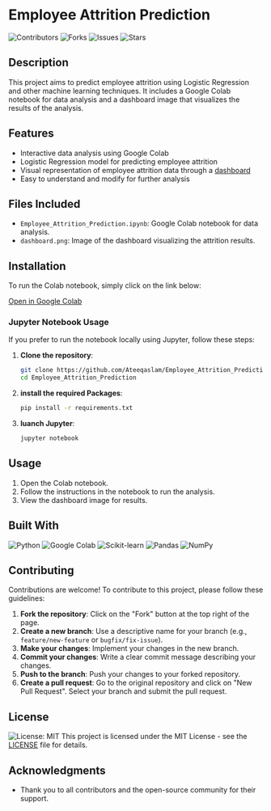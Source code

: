 # Employee Attrition Prediction

![Contributors](https://img.shields.io/github/contributors/Ateeqaslam/Employee_Attrition_Prediction?style=flat-square)
![Forks](https://img.shields.io/github/forks/Ateeqaslam/Employee_Attrition_Prediction?style=flat-square)
![Issues](https://img.shields.io/github/issues/Ateeqaslam/Employee_Attrition_Prediction?style=flat-square)
![Stars](https://img.shields.io/github/stars/Ateeqaslam/Employee_Attrition_Prediction?style=social)

## Description

This project aims to predict employee attrition using Logistic Regression and other machine learning techniques. It includes a Google Colab notebook for data analysis and a dashboard image that visualizes the results of the analysis.

## Features

- Interactive data analysis using Google Colab
- Logistic Regression model for predicting employee attrition
- Visual representation of employee attrition data through a [dashboard](https://public.tableau.com/views/EmployeeAttritionPredictionandAnalysis/Dashboard1?:language=en-US&:sid=&:redirect=auth&:display_count=n&:origin=viz_share_link)
- Easy to understand and modify for further analysis

## Files Included

- `Employee_Attrition_Prediction.ipynb`: Google Colab notebook for data analysis.
- `dashboard.png`: Image of the dashboard visualizing the attrition results.

## Installation

To run the Colab notebook, simply click on the link below:

[Open in Google Colab](https://colab.research.google.com/your-notebook-link)

### Jupyter Notebook Usage

If you prefer to run the notebook locally using Jupyter, follow these steps:

1. **Clone the repository**:
   ```bash
   git clone https://github.com/Ateeqaslam/Employee_Attrition_Prediction.git
   cd Employee_Attrition_Prediction

2. **install the required Packages**:
   ```bash
   pip install -r requirements.txt

3. **luanch Jupyter**:
   ```bash
   jupyter notebook

## Usage

1. Open the Colab notebook.
2. Follow the instructions in the notebook to run the analysis.
3. View the dashboard image for results.

## Built With

![Python](https://img.shields.io/badge/Python-3.8-blue)
![Google Colab](https://img.shields.io/badge/Google%20Colab-FF6F20?style=flat-square&logo=googlecolab&logoColor=white)
![Scikit-learn](https://img.shields.io/badge/Scikit--learn-0.24.2-green)
![Pandas](https://img.shields.io/badge/Pandas-1.2.3-150E3D?style=flat-square&logo=pandas&logoColor=white)
![NumPy](https://img.shields.io/badge/NumPy-1.20.1-blue?style=flat-square&logo=numpy&logoColor=white)

## Contributing

Contributions are welcome! To contribute to this project, please follow these guidelines:

1. **Fork the repository**: Click on the "Fork" button at the top right of the page.
2. **Create a new branch**: Use a descriptive name for your branch (e.g., `feature/new-feature` or `bugfix/fix-issue`).
3. **Make your changes**: Implement your changes in the new branch.
4. **Commit your changes**: Write a clear commit message describing your changes.
5. **Push to the branch**: Push your changes to your forked repository.
6. **Create a pull request**: Go to the original repository and click on "New Pull Request". Select your branch and submit the pull request.

## License

![License: MIT](https://img.shields.io/badge/License-MIT-yellow.svg) This project is licensed under the MIT License - see the [LICENSE](LICENSE) file for details.

## Acknowledgments

- Thank you to all contributors and the open-source community for their support.
